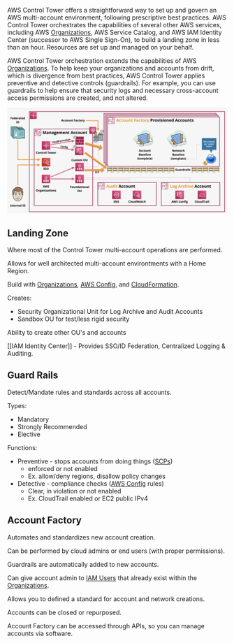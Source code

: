 AWS Control Tower offers a straightforward way to set up and govern an AWS multi-account environment, following prescriptive best practices. AWS Control Tower orchestrates the capabilities of several other AWS services, including AWS [Organizations](Organizations.md), AWS Service Catalog, and AWS IAM Identity Center (successor to AWS Single Sign-On), to build a landing zone in less than an hour. Resources are set up and managed on your behalf.

AWS Control Tower orchestration extends the capabilities of AWS [Organizations](Organizations.md). To help keep your organizations and accounts from drift, which is divergence from best practices, AWS Control Tower applies preventive and detective controls (guardrails).
For example, you can use guardrails to help ensure that security logs and necessary cross-account access permissions are created, and not altered.

![Pasted image 20250209134108.png](_atts/Pasted%20image%2020250209134108.png)
## Landing Zone
Where most of the Control Tower multi-account operations are performed.

Allows for well architected multi-account environtments with a Home Region.

Build with [Organizations](Organizations.md), [AWS Config](../../Messages-Logs/AWS%20Config.md), and [CloudFormation](../../Compute/CloudFormation/CloudFormation.md).

Creates:
- Security Organizational Unit for Log Archive and Audit Accounts
- Sandbox OU for test/less rigid security

Ability to create other OU's and accounts

[[IAM Identity Center]] - Provides SSO/ID Federation, Centralized Logging & Auditing.

## Guard Rails
Detect/Mandate rules and standards across all accounts.

Types:
- Mandatory
- Strongly Recommended
- Elective

Functions:
- Preventive - stops accounts from doing things ([SCPs](SCPs.md))
	- enforced or not enabled
	- Ex. allow/deny regions, disallow policy changes
- Detective - compliance checks ([AWS Config](../../Messages-Logs/AWS%20Config.md) rules)
	- Clear, in violation or not enabled
	- Ex. CloudTrail enabled or EC2 public IPv4

## Account Factory
Automates and standardizes new account creation.

Can be performed by cloud admins or end users (with proper permissions).

Guardrails are automatically added to new accounts.

Can give account admin to [IAM Users](IAM%20Users.md) that already exist within the [Organizations](Organizations.md).

Allows you to defined a standard for account and network creations.

Accounts can be closed or repurposed.

Account Factory can be accessed through APIs, so you can manage accounts via software.

